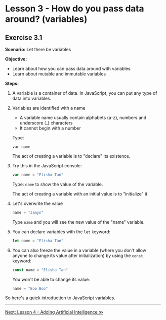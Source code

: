# Lesson 3 - How do you pass data around? (variables)

## Exercise 3.1

**Scenario:** Let there be variables

**Objective:**

- Learn about how you can pass data around with variables
- Learn about mutable and immutable variables

**Steps:**

1. A variable is a container of data. In JavaScript, you can put any type of data into variables.

2. Variables are identified with a name

	- A variable name usually contain alphabets (a-z), numbers and underscore (_) characters
	- It cannot begin with a number

	Type:

	```
	var name
	```
	
	The act of creating a variable is to "declare" its existence.

3. Try this in the JavaScript console:

	```javascript
	var name = "Elisha Tan"
	```

	Type: `name` to show the value of the variable.
	
	The act of creating a variable with an initial value is to "initialize" it.

4. Let's overwrite the value

	```javascript
	name = "Janyn"
	```

	Type `name` and you will see the new value of the "name" variable.

5. You can declare variables with the `let` keyword:

	```javascript
	let name = "Elisha Tan"
	```
	
6. You can also freeze the value in a variable (where you don't allow anyone to change its value after initialization) by using the `const` keyword:

	```javascript
	const name = "Elisha Tan"
	```
	
	You won't be able to change its value:
	
	```javascript
	name = "Boo Boo"
	```

So here's a quick introduction to JavaScript variables.

---

[Next: Lesson 4 - Adding Artificial Intelligence ≫](lesson4.md)